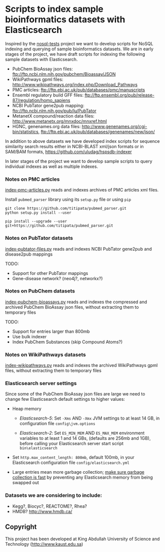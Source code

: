# Scripts to index sample bioinformatics datasets with Elasticsearch 

Inspired by the [nosql-tests](https://github.com/weinberger/nosql-tests/)
project we want to develop scripts for NoSQL indexing and querying of
sample bioinformatics datasets.
We are in early stages of the project, we have draft scripts for indexing
the following sample datasets with Elasticsearch.

* PubChem BioAssay json files: ftp://ftp.ncbi.nlm.nih.gov/pubchem/Bioassay/JSON
* WikiPathways gpml files: http://www.wikipathways.org/index.php/Download_Pathways
* PMC articles: ftp://ftp.ebi.ac.uk/pub/databases/pmc/manuscripts
* Ensembl regulatory build GFF files: ftp://ftp.ensembl.org/pub/release-87/regulation/homo_sapiens
* NCBI PubTator gene2pub mapping: ftp://ftp.ncbi.nlm.nih.gov/pub/lu/PubTator
* MetanetX compound/reaction data files: http://www.metanetx.org/mnxdoc/mnxref.html
* HGNC, genenames.org data files: http://www.genenames.org/cgi-bin/statistics,
  ftp://ftp.ebi.ac.uk/pub/databases/genenames/new/json/

In addition to above datasets we have developed index scripts for sequence
similarity search results either in NCBI-BLAST xml/json formats
or in SAM/BAM formats, https://github.com/uludag/hspsdb-indexer

In later stages of the project we want to develop
sample scripts to query individual indexes as well as multiple indexes.

### Notes on PMC articles

[index-pmc-articles.py](index-pmc-articles.py) reads and indexes archives of PMC articles xml files.

Install `pubmed_parser` library using its `setup.py` file or using `pip`
```
git clone https://github.com/titipata/pubmed_parser.git
python setup.py install --user
```
```
pip install --upgrade --user git+https://github.com/titipata/pubmed_parser.git
```
### Notes on PubTator datasets 

[index-pubtator-files.py](pubtator/index-pubtator-files.py) reads and indexes NCBI
PubTator gene2pub and disease2pub mappings

TODO:
* Support for other PubTator mappings
* Gene-disease network? (neo4j?, networkx?)

### Notes on PubChem datasets

[index-pubchem-bioassays.py](index-pubchem-bioassays.py) reads and indexes
the compressed and archived PubChem BioAssay json files,
without extracting them to temporary files

TODO:
* Support for entries larger than 800mb
* Use bulk indexer
* Index PubChem Substances (skip Compound Atoms?)

### Notes on WikiPathways datasets

[index-wikipathways.py](index-wikipathways.py) reads and indexes
the archived WikiPathways gpml files,
without extracting them to temporary files

### Elasticsearch server settings
Since some of the PubChem BioAssay json files are large we need to change
few Elasticsearch default settings to higher values:

* Heap memory

    * _Elasticsearch-5_: Set `-Xms` AND `-Xmx` JVM settings to at least 14 GB,
    in configuration file `config\jvm.options`

    * _Elasticsearch-2_: Set `ES_MIN_MEM` AND `ES_MAX_MEM` environment variables to at least 1 and 14 GBs,
    (defaults are 256mb and 1GB), before calling your Elasticsearch server
    start script `bin\elasticsearch`

* Set `http.max_content_length: 800mb`, default 100mb,
  in your Elasticsearch configuration file `config/elasticsearch.yml`
* Large entries mean more garbage collection;
  [make sure garbage collection is fast](https://www.elastic.co/guide/en/elasticsearch/reference/current/setup-configuration-memory.html) 
  by preventing any Elasticsearch memory from being swapped out
  

### Datasets we are considering to include: 
* Kegg?, Biocyc?, REACTOME?, Rhea?
* HMDB? http://www.hmdb.ca/

## Copyright
This project has been developed
at King Abdullah University of Science and Technology (http://www.kaust.edu.sa)
